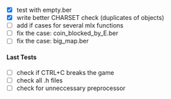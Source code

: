 - [x] test with empty.ber
- [x] write better CHARSET check (duplicates of objects)
- [ ] add if cases for several mlx functions
- [ ] fix the case: coin_blocked_by_E.ber
- [ ] fix the case: big_map.ber
#### Last Tests

- [ ] check if CTRL+C breaks the game
- [ ] check all .h files
- [ ] check for unneccessary preprocessor
